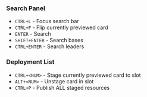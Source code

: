 ### Search Panel

- `CTRL+L` - Focus search bar
- `CTRL+F` - Flip currently previewed card
- `ENTER` - Search
- `SHIFT+ENTER` - Search bases
- `CTRL+ENTER` - Search leaders

### Deployment List

- `CTRL+<NUM>` - Stage currently previewed card to slot
- `ALT+<NUM>` - Unstage card in slot
- `CTRL+P` - Publish ALL staged resources